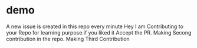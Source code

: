 # demo
A new issue is created in this repo every minute
Hey I am Contributing to your Repo for learning purpose.if you liked it Accept the PR.
Making Secong contribution in the repo.
Making Third Contribution
